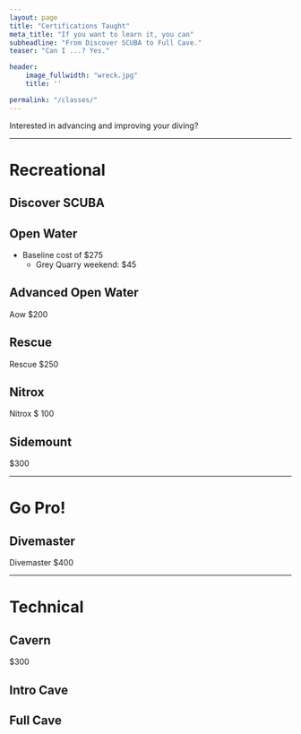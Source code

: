 ```yaml
---
layout: page
title: "Certifications Taught"
meta_title: "If you want to learn it, you can"
subheadline: "From Discover SCUBA to Full Cave."
teaser: "Can I ...? Yes."

header:
    image_fullwidth: "wreck.jpg"
    title: ''

permalink: "/classes/"
---
```


Interested in advancing and improving your diving?

<hr>

# Recreational

## Discover SCUBA

## Open Water

- Baseline cost of $275
    - Grey Quarry weekend: $45

## Advanced Open Water

Aow $200

## Rescue

Rescue $250

## Nitrox

Nitrox $ 100

## Sidemount

$300

<hr>

# Go Pro!

## Divemaster

Divemaster $400

<hr>

# Technical

## Cavern

$300

## Intro Cave

## Full Cave
